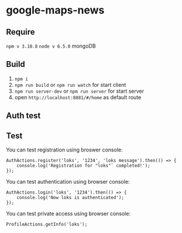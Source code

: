 # google-maps-news

## Require
`npm v 3.10.8`
`node v 6.5.0`
mongoDB

## Build
1. `npm i`
2. `npm run build` or `npm run watch` for start client
3. `npm run server-dev` or `npm run server` for start server
4. open `http://localhost:8081/#/home` as default route

## Auth test

## Test
You can test registration using broswer console:
```
AuthActions.register('loks', '1234', 'loks message').then(() => {
    console.log('Registration for "loks"` completed!');
});
```

You can test authentication using browser console:
```
AuthActions.login('loks', '1234').then(() => {
    console.log('Now loks is authenticated');
});
```

You can test private access using browser console:
```
ProfileActions.getInfo('loks');
```